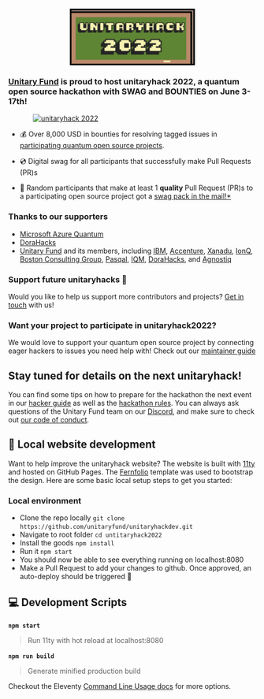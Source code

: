 <figure>
<img style="max-width: 60%;
        height: auto; margin: auto;
  display: block;" src="./static/img/board-logo.png" alt="unitaryhack 2022" />
<figcaption style="max-width: 60%;
        height: auto; margin: auto;
  display: block;font-size:.8em">
</figcaption>
</figure>

### [Unitary Fund](https://unitary.fund) is proud to host unitaryhack 2022, a quantum open source hackathon with SWAG and BOUNTIES on **June 3-17th**!

<a href="https://unitaryhack.dev/signup"><img style="max-width: 80%;
        height: auto; margin: auto;
  display: block;" src="https://img.shields.io/badge/signup-PRESS%20PLAY-FFFF00?style=flat-square" alt="unitaryhack 2022" /></a>

- 💰 Over 8,000 USD in bounties for resolving tagged issues in [participating quantum open source projects](https://unitaryhack.dev/projects/).

- 💿 Digital swag for all participants that successfully make Pull Requests (PR)s

- 🎁 Random participants that make at least 1 **quality** Pull Request (PR)s to a participating open source project got a [swag pack in the mail!*](https://unitaryhack.dev/rules)

<!-- <button style="max-width: 60%;height: auto; margin: auto;display: block;background-color:#ffff00;border-width:0em;font:'Lucida Console', monospace, !default;font-size:2em;" type="button" onclick="location='https://unitaryhack.dev/signup'"><b>PRESS START</b>
<p>and get hacking!</p></button> -->



### Thanks to our supporters

- [Microsoft Azure Quantum](https://azure.microsoft.com/it-it/services/quantum/)
- [DoraHacks](https://dorahacks.io/)
- [Unitary Fund](https://unitary.fund/) and its members, including [IBM](https://www.ibm.com/quantum), [Accenture](https://www.accenture.com/us-en/services/technology/quantum-computing-services), [Xanadu](https://www.xanadu.ai/), [IonQ](https://ionq.com/), [Boston Consulting Group](https://www.bcg.com/), [Pasqal](https://pasqal.io/), [IQM](https://www.meetiqm.com/), [DoraHacks](https://dorahacks.io/), and [Agnostiq](https://agnostiq.ai/)


### Support future unitaryhacks 🙏
Would you like to help us support more contributors and projects? [Get in touch](mailto:info@unitary.fund?subject=[UnitaryHack]%20Supporting%20You) with us!

### Want your project to participate in unitaryhack2022?

We would love to support your quantum open source project by connecting eager hackers to issues you need help with!
Check out our [maintainer guide](https://unitaryhack.dev/project-guide/)
## Stay tuned for details on the next unitaryhack!

You can find some tips on how to prepare for the hackathon the next event in our [hacker guide](https://unitaryhack.dev/hackers) as well as the [hackathon rules](https://unitaryhack.dev/rules). You can always ask questions of the Unitary Fund team on our [Discord](http://discord.unitary.fund), and make sure to check out [our code of conduct](CODE_OF_CONDUCT.md).


## 🚀 Local website development

Want to help improve the unitaryhack website?
The website is built with [11ty](https://www.11ty.dev/) and hosted on GitHub Pages.
The [Fernfolio](https://fernfolio.netlify.app/) template was used to bootstrap the design.
Here are some basic local setup steps to get you started:
### Local environment
- Clone the repo locally `git clone https://github.com/unitaryfund/unitaryhackdev.git`
- Navigate to root folder `cd untitaryhack2022`
- Install the goods `npm install`
- Run it `npm start`
- You should now be able to see everything running on localhost:8080
- Make a Pull Request to add your changes to github. Once approved, an auto-deploy should be triggered 🎉

## 💻 Development Scripts

**`npm start`**

> Run 11ty with hot reload at localhost:8080

**`npm run build`**

> Generate minified production build

Checkout the Eleventy [Command Line Usage docs](https://www.11ty.dev/docs/usage/) for more options.
